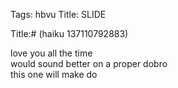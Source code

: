 Tags: hbvu
Title: SLIDE
  
Title:# (haiku 137110792883)  
  
love you all the time  
would sound better on a proper dobro  
this one will make do  
